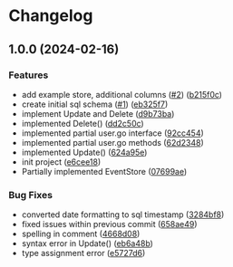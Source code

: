 # Changelog

## 1.0.0 (2024-02-16)


### Features

* add example store,  additional columns ([#2](https://github.com/ubccsss/Blood-For-Life-Management-Backend/issues/2)) ([b215f0c](https://github.com/ubccsss/Blood-For-Life-Management-Backend/commit/b215f0c15c3b92435d150cbe90eea3eab004aa84))
* create initial sql schema ([#1](https://github.com/ubccsss/Blood-For-Life-Management-Backend/issues/1)) ([eb325f7](https://github.com/ubccsss/Blood-For-Life-Management-Backend/commit/eb325f7eaf06ccd85d0f066aff861e62704f092e))
* implement Update and Delete ([d9b73ba](https://github.com/ubccsss/Blood-For-Life-Management-Backend/commit/d9b73ba8f762a10e003fcc95f67a9d042bcbbbef))
* implemented Delete() ([dd2c50c](https://github.com/ubccsss/Blood-For-Life-Management-Backend/commit/dd2c50c9a8ba33a39b7b6c41501879dcdd5b701e))
* implemented partial user.go interface ([92cc454](https://github.com/ubccsss/Blood-For-Life-Management-Backend/commit/92cc454440749b52cf0e9ba4dac163b4412a2957))
* implemented partial user.go methods ([62d2348](https://github.com/ubccsss/Blood-For-Life-Management-Backend/commit/62d2348865dd42e3fdeba37984d4c5f7a7031b9c))
* implemented Update() ([624a95e](https://github.com/ubccsss/Blood-For-Life-Management-Backend/commit/624a95eaea3a248df4820077062ccca2076b8474))
* init project ([e6cee18](https://github.com/ubccsss/Blood-For-Life-Management-Backend/commit/e6cee18783dcfa6ceace36ed2c3c3d2e1a3f0252))
* Partially implemented EventStore ([07699ae](https://github.com/ubccsss/Blood-For-Life-Management-Backend/commit/07699aef77ef7b49fa6aa036fcfd24c326b1dfa5))


### Bug Fixes

* converted date formatting to sql timestamp ([3284bf8](https://github.com/ubccsss/Blood-For-Life-Management-Backend/commit/3284bf8f1e8c32e4a1207d67629d09c16498b6c3))
* fixed issues within previous commit ([658ae49](https://github.com/ubccsss/Blood-For-Life-Management-Backend/commit/658ae49ecf93c49e7989412143925240376fe8fe))
* spelling in comment ([4668d08](https://github.com/ubccsss/Blood-For-Life-Management-Backend/commit/4668d08a8e886f7e1869568116186c1a67132ffd))
* syntax error in Update() ([eb6a48b](https://github.com/ubccsss/Blood-For-Life-Management-Backend/commit/eb6a48b3962a63b1797066f066bde06cc9389b1b))
* type assignment error ([e5727d6](https://github.com/ubccsss/Blood-For-Life-Management-Backend/commit/e5727d62cc3bb7c8f64847f676ba6ae239202ee7))
